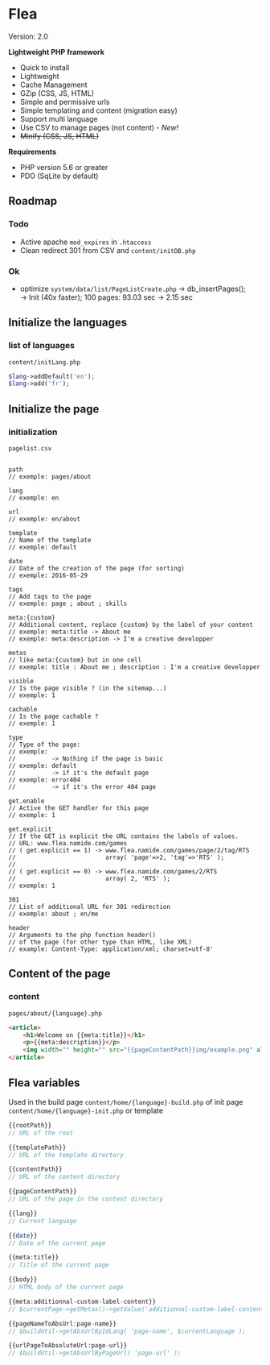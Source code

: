 # Flea

Version: 2.0

__Lightweight PHP framework__
- Quick to install
- Lightweight
- Cache Management
- GZip (CSS, JS, HTML)
- Simple and permissive urls
- Simple templating and content (migration easy)
- Support multi language
- Use CSV to manage pages (not content) - _New!_
- ~~Minify (CSS, JS, HTML)~~


__Requirements__
- PHP version 5.6 or greater  
- PDO (SqLite by default)

## Roadmap

### Todo

 - Active apache `mod_expires` in `.htaccess`
 - Clean redirect 301 from CSV and `content/initDB.php`


### Ok

 - optimize `system/data/list/PageListCreate.php` -> db_insertPages();  
   -> Init (40x faster); 100 pages: 93.03 sec -> 2.15 sec 



## Initialize the languages

### list of languages
`content/initLang.php`

```php
$lang->addDefault('en');
$lang->add('fr');
```


## Initialize the page

### initialization
`pagelist.csv`

```csv

path
// exemple: pages/about

lang
// exemple: en

url
// exemple: en/about

template
// Name of the template	
// exemple: default

date
// Date of the creation of the page (for sorting)
// exemple: 2016-05-29

tags
// Add tags to the page
// exemple: page ; about ; skills

meta:{custom}
// Additional content, replace {custom} by the label of your content
// exemple: meta:title -> About me
// exemple: meta:description -> I'm a creative developper

metas
// like meta:{custom} but in one cell
// exemple: title : About me ; description : I'm a creative developper

visible
// Is the page visible ? (in the sitemap...)
// exemple: 1

cachable
// Is the page cachable ?
// exemple: 1

type
// Type of the page: 
// exemple: 
//			-> Nothing if the page is basic
// exemple: default
//			-> if it's the default page
// exemple: error404
//			-> if it's the error 404 page

get.enable
// Active the GET handler for this page
// exemple: 1

get.explicit
// If the GET is explicit the URL contains the labels of values.
// URL: www.flea.namide.com/games
// ( get.explicit == 1) -> www.flea.namide.com/games/page/2/tag/RTS
//						   array( 'page'=>2, 'tag'=>'RTS' );
//
// ( get.explicit == 0) -> www.flea.namide.com/games/2/RTS
//						   array( 2, 'RTS' );
// exemple: 1

301
// List of additional URL for 301 redirection
// exemple: about ; en/me

header
// Arguments to the php function header()
// of the page (for other type than HTML, like XML)
// example: Content-Type: application/xml; charset=utf-8'
```

## Content of the page

### content
`pages/about/{language}.php`

```html
<article>
	<h1>Welcome on {{meta:title}}</h1>
	<p>{{meta:description}}</p>
	<img width="" height="" src="{{pageContentPath}}img/example.png" alt="image example">
</article>
```


## Flea variables

Used in the build page `content/home/{language}-build.php`
of init page `content/home/{language}-init.php`
or template

```php
{{rootPath}}
// URL of the root

{{templatePath}}
// URL of the template directory

{{contentPath}}
// URL of the content directory

{{pageContentPath}}
// URL of the page in the content directory

{{lang}}
// Current language

{{date}}
// Date of the current page

{{meta:title}}
// Title of the current page

{{body}}
// HTML body of the current page

{{meta:additionnal-custom-label-content}}
// $currentPage->getMetas()->getValue('additionnal-custom-label-content');

{{pageNameToAbsUrl:page-name}}
// $buildUtil->getAbsUrlByIdLang( ‘page-name', $currentLanguage );

{{urlPageToAbsoluteUrl:page-url}}
// $buildUtil->getAbsUrlByPageUrl( ‘page-url' );
```
